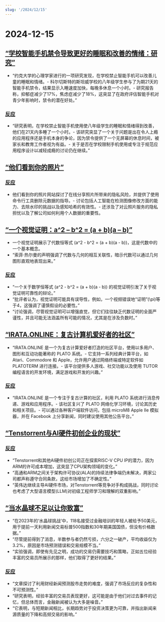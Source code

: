 ```yaml
---
slug: '/2024/12/15'
---
```


# 2024-12-15

## [“学校智能手机禁令导致更好的睡眠和改善的情绪：研究”](https://www.york.ac.uk/news-and-events/news/2024/research/school-smartphone-ban-better-sleep/)

- “约克大学的心理学家进行的一项研究发现，在学校禁止智能手机可以改善儿童的睡眠和情绪。- 科尔切斯特的斯坦威学校的八年级学生参与了为期21天的智能手机禁令，结果显示入睡速度加快，每晚多休息一个小时。- 研究报告称，抑郁症减少了17%，焦虑症减少了18%，这突显了在政府评估智能手机对青少年影响时，禁令的潜在好处。”

### [反应](https://news.ycombinator.com/item?id=42420352)

- “研究表明，在学校禁止智能手机使用使八年级学生的睡眠和情绪得到改善，他们在21天内多睡了一个小时。- 该研究突显了一个关于问题是出在令人上瘾的应用程序还是手机本身的争论，因为禁令提供了一个无屏幕的休息时间，被家长和教育工作者视为有益。- 关于是否在学校限制手机使用或专注于规范应用程序设计以减轻成瘾的讨论仍在继续。”

## [“他们看到你的照片”](https://theyseeyourphotos.com/)

### [反应](https://news.ycombinator.com/item?id=42419469)

- 他们看到你的照片网站探讨了在线分享照片所带来的隐私风险，并提供了使用命令行工具删除元数据的指导。- 讨论包括人工智能在检测图像修改方面的能力、去除水印的挑战以及感知哈希的有效性。- 还涉及了对云照片服务的隐私担忧以及了解公司如何利用个人数据的重要性。

## [“一个视觉证明：a^2 – b^2 = (a + b)(a – b)”](https://www.futilitycloset.com/2024/12/15/tidy-2/)

- 一个视觉证明展示了代数恒等式 \(a^2 - b^2 = (a + b)(a - b)\)，这是代数中的一个基本概念。
- “索菲·热尔曼的声明强调了代数与几何的相互关联性，暗示代数可以通过几何图形直观地表现出来。”

### [反应](https://news.ycombinator.com/item?id=42423409)

- “一个关于数学恒等式 \(a^2 - b^2 = (a + b)(a - b)\) 的视觉证明引发了关于视觉证明可靠性的辩论。”
- “批评者认为，视觉证明可能具有误导性，例如，一个视频错误地“证明”\(\pi\)等于4，这强调了谨慎假设的必要性。”
- “讨论强调，尽管视觉证明可以增强直觉，但它们往往缺乏代数证明的全面严谨性，并且可能无法涵盖所有可能的情况，尤其是在涉及负数时。”

## [“IRATA.ONLINE：复古计算机爱好者的社区”](https://irata.online/)

- “IRATA.ONLINE 是一个为复古计算爱好者打造的社区平台，使用以多用户、图形和互动功能著称的 PLATO 系统。- 它支持一系列经典计算平台，如 Atari、Commodore 和 Apple，允许用户通过网络终端或特定软件如 PLATOTERM 进行连接。- 该平台提供多人游戏、社交功能以及使用 TUTOR 编程语言的开发环境，满足游戏和开发的兴趣。”

### [反应](https://news.ycombinator.com/item?id=42418982)

- “IRATA.ONLINE 是一个专注于复古计算的社区，利用 PLATO 系统进行消息传递、游戏和应用程序。- 该社区复兴了 PLATO 网络化学习环境，讨论其历史和相关项目。- 可以通过各种客户端软件访问，包括 microM8 Apple IIe 模拟器，并在 Facebook 上分享新闻，同时建议使用其他公告平台。”

## [“Tenstorrent与AI硬件初创企业的现状”](https://irrationalanalysis.substack.com/p/tenstorrent-and-the-state-of-ai-hardware)

### [反应](https://news.ycombinator.com/item?id=42421157)

- “Tenstorrent和其他AI硬件初创公司正在探索RISC-V CPU IP的潜力，因为ARM的许可成本增加，这突显了CPU架构领域的变化。”
- “高通和ARM之间关于架构许可协议(ALA)的持续法律争端仍未解决，两家公司都声称遵守合同条款，这给市场增加了不确定性。”
- “英伟达继续主导AI硬件市场，对Tenstorrent等竞争对手构成挑战，同时讨论也考虑了大型语言模型(LLM)对初级工程师学习和理解的双重影响。”

## [“当水晶球不足以让你致富”](https://elmwealth.com/crystal-ball/)

- “在2023年的‘水晶球挑战’中，118名接受过金融培训的年轻人被给予50美元，用于提前一天利用新闻交易标普500指数和30年期美国国债，但没有价格数据。”
- “尽管提前得到了消息，半数参与者仍然亏损，六分之一破产，平均收益仅为3.2%，原因是市场预测错误和交易规模不当。”
- “实验强调，即使有先见之明，成功的交易仍需要技巧和策略，正如五位经验丰富的交易员所展示的那样，他们取得了更好的结果。”

### [反应](https://news.ycombinator.com/item?id=42422077)

- “文章探讨了利用财经新闻预测股市走势的难度，强调了市场反应的复杂性和不可预测性。”
- “研究表明，经验丰富的交易员表现更好，这可能是由于他们对过去事件的记忆，但总体而言，金融新闻被认为大多是噪音。”
- “它表明，与短期新闻相比，长期趋势对于投资决策更为可靠，并指出新闻来源质量的下降和高频交易的影响。”

<head>
  <meta property="og:title" content="“学校智能手机禁令导致更好的睡眠和改善的情绪：研究”" />
  <meta property="og:type" content="website" />
  <meta property="og:image" content="https://og.cho.sh/api/og/?title=%E2%80%9C%E5%AD%A6%E6%A0%A1%E6%99%BA%E8%83%BD%E6%89%8B%E6%9C%BA%E7%A6%81%E4%BB%A4%E5%AF%BC%E8%87%B4%E6%9B%B4%E5%A5%BD%E7%9A%84%E7%9D%A1%E7%9C%A0%E5%92%8C%E6%94%B9%E5%96%84%E7%9A%84%E6%83%85%E7%BB%AA%EF%BC%9A%E7%A0%94%E7%A9%B6%E2%80%9D&subheading=2024%E5%B9%B412%E6%9C%8815%E6%97%A5%E6%98%9F%E6%9C%9F%E6%97%A5%3A%20%E9%BB%91%E5%AE%A2%E6%96%B0%E9%97%BB%E6%91%98%E8%A6%81" />
</head>
